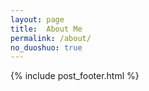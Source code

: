 ```yaml
---
layout: page
title:  About Me
permalink: /about/
no_duoshuo: true
---
```

{% include post_footer.html %}
